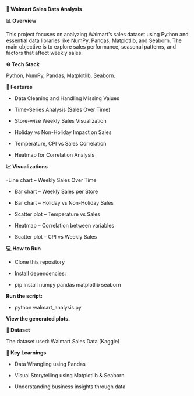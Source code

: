 **🏪 Walmart Sales Data Analysis**

**📊 Overview**

This project focuses on analyzing Walmart’s sales dataset using Python and essential data libraries like NumPy, Pandas, Matplotlib, and Seaborn.
The main objective is to explore sales performance, seasonal patterns, and factors that affect weekly sales.

**⚙️ Tech Stack**

Python,
NumPy,
Pandas,
Matplotlib,
Seaborn.

**🧩 Features**

- Data Cleaning and Handling Missing Values

- Time-Series Analysis (Sales Over Time)

- Store-wise Weekly Sales Visualization

- Holiday vs Non-Holiday Impact on Sales

- Temperature, CPI vs Sales Correlation

- Heatmap for Correlation Analysis

**📈 Visualizations**

 -Line chart – Weekly Sales Over Time

- Bar chart – Weekly Sales per Store

- Bar chart – Holiday vs Non-Holiday Sales

- Scatter plot – Temperature vs Sales

- Heatmap – Correlation between variables

- Scatter plot – CPI vs Weekly Sales

**💻 How to Run**

- Clone this repository

- Install dependencies:

- pip install numpy pandas matplotlib seaborn


**Run the script:**

- python walmart_analysis.py


**View the generated plots.**

**📅 Dataset**

The dataset used: Walmart Sales Data (Kaggle)

**🌟 Key Learnings**

- Data Wrangling using Pandas

- Visual Storytelling using Matplotlib & Seaborn

- Understanding business insights through data
